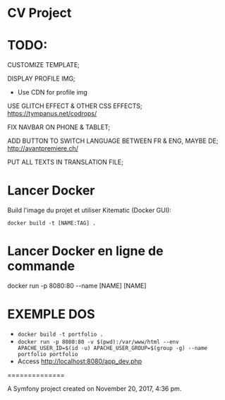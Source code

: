 CV Project
=================

# TODO:
CUSTOMIZE TEMPLATE;

DISPLAY PROFILE IMG;
* Use CDN for profile img

USE GLITCH EFFECT & OTHER CSS EFFECTS;
<https://tympanus.net/codrops/>

FIX NAVBAR ON PHONE & TABLET;

ADD BUTTON TO SWITCH LANGUAGE BETWEEN FR & ENG, MAYBE DE;
<http://avantpremiere.ch/>

PUT ALL TEXTS IN TRANSLATION FILE;

# Lancer Docker 
Build l'image du projet et utiliser Kitematic (Docker GUI):

 `docker build -t [NAME:TAG] .`

# Lancer Docker en ligne de commande

 docker run
 -p 8080:80
 --name [NAME] [NAME]


EXEMPLE DOS
========

* `docker build -t portfolio .`
* `docker run -p 8080:80 -v $(pwd):/var/www/html --env APACHE_USER_ID=$(id -u) APACHE_USER_GROUP=$(group -g) --name portfolio portfolio` 
* Access <http://localhost:8080/app_dev.php>

==============

A Symfony project created on November 20, 2017, 4:36 pm.

